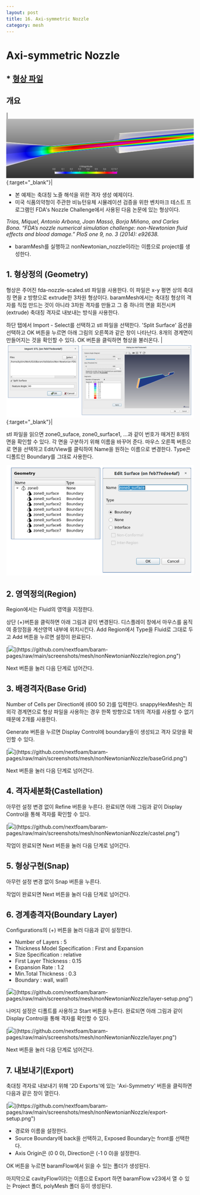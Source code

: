 ```yaml
---
layout: post
title: 16. Axi-symmetric Nozzle
category: mesh
---
```



# Axi-symmetric Nozzle

## * [형상 파일](https://drive.google.com/file/d/1mWnujK9XPQyt5gnSD0Z4cF3hP67tHVA1/view?usp=sharing) 

## 개요 

|[![](https://github.com/nextfoam/baram-pages/raw/main/screenshots/blood/intro.png)](https://github.com/nextfoam/baram-pages/raw/main/screenshots/blood/intro.png){:target="_blank"}|

* 본 예제는 축대칭 노즐 해석을 위한 격자 생성 예제이다.
* 미국 식품의약청이 주관한 비뉴턴유체 시뮬레이션 검증을 위한 벤치마크 테스트 프로그램인 FDA's Nozzle Challenge에서 사용된 다음 논문에 있는 형상이다.

_Trias, Miquel, Antonio Arbona, Joan Massó, Borja Miñano, and Carles Bona. “FDA’s nozzle numerical simulation challenge: non-Newtonian fluid effects and blood damage.” PloS one 9, no. 3 (2014): e92638._  

* baramMesh를 실행하고 nonNewtonian_nozzle이라는 이름으로 project를 생성한다.

## 1. 형상정의 (Geometry)

형상은 주어진 fda-nozzle-scaled.stl 파일을 사용한다. 이 파일은 x-y 평면 상의 축대칭 면을 z 방향으로 extrude한 3차원 형상이다. baramMesh에서는 축대칭 형상의 격자를 직접 만드는 것이 아니라 3차원 격자를 만들고 그 중 하나의 면을 회전시켜(extrude) 축대칭 격자로 내보내는 방식을 사용한다.

하단 탭에서 Import - Select를 선택하고 stl 파일을 선택한다. 'Split Surface' 옵션을 선택하고 OK 버튼을 누르면 아래 그림의 오른쪽과 같은 창이 나타난다. 8개의 경계면이 만들어지는 것을 확인할 수 있다. OK 버튼을 클릭하면 형상을 불러온다.
|[![include surface's own gap](https://github.com/nextfoam/baram-pages/raw/main/screenshots/mesh/nonNewtonianNozzle/importSTL.png)](https://github.com/nextfoam/baram-pages/raw/main/screenshots/mesh/nonNewtonianNozzle/importSTL.png){:target="_blank"}|

stl 파일을 읽으면 zone0_suface, zone0_surface1, ...과 같이 번호가 매겨진 8개의 면을 확인할 수 있다. 각 면을 구분하기 위해 이름을 바꾸어 준다. 마우스 오른쪽 버튼으로 면을 선택하고 Edit/View를 클릭하여 Name을 원하는 이름으로 변경한다. Type은 디폴트인 Boundary를 그대로 사용한다.

<p align='center'>
    <img src="https://github.com/nextfoam/baram-pages/raw/main/screenshots/mesh/nonNewtonianNozzle/changeName.png"  >
    <br> 
</p>

## 2. 영역정의(Region)

Region에서는 Fluid의 영역을 지정한다.

상단 (+)버튼을 클릭하면 아래 그림과 같이 변경된다. 디스플레이 창에서 마우스를 움직여 중앙점을 계산영역 내부에 위치시킨다. Add Region에서 Type을 Fluid로 그대로 두고 Add 버튼을 누르면 설정이 완료된다.

[![](https://github.com/nextfoam/baram-pages/raw/main/screenshots/mesh/nonNewtonianNozzle/region.png")](https://github.com/nextfoam/baram-pages/raw/main/screenshots/mesh/nonNewtonianNozzle/region.png")


Next 버튼을 눌러 다음 단계로 넘어간다.


## 3. 배경격자(Base Grid)

Number of Cells per Direction에 (600 50 2)를 입력한다. snappyHexMesh는 최 외각 경계면으로 형상 파일을 사용하는 경우 한쪽 방향으로 1개의 격자를 사용할 수 없기 때문에 2개를 사용한다.

Generate 버튼을 누르면 Display Control에 boundary들이 생성되고 격자 모양을 확인할 수 있다.

[![](https://github.com/nextfoam/baram-pages/raw/main/screenshots/mesh/nonNewtonianNozzle/baseGrid.png")](https://github.com/nextfoam/baram-pages/raw/main/screenshots/mesh/nonNewtonianNozzle/baseGrid.png")

Next 버튼을 눌러 다음 단계로 넘어간다.


## 4. 격자세분화(Castellation)

아무런 설정 변경 없이 Refine 버튼을 누른다. 완료되면 아래 그림과 같이 Display Control을 통해 격자를 확인할 수 있다.

[![](https://github.com/nextfoam/baram-pages/raw/main/screenshots/mesh/nonNewtonianNozzle/castel.png")](https://github.com/nextfoam/baram-pages/raw/main/screenshots/mesh/nonNewtonianNozzle/castel.png")

작업이 완료되면 Next 버튼을 눌러 다음 단계로 넘어간다.


## 5. 형상구현(Snap)

아무런 설정 변경 없이 Snap 버튼을 누른다.

작업이 완료되면 Next 버튼을 눌러 다음 단계로 넘어간다.


## 6. 경계층격자(Boundary Layer)

Configurations의 (+) 버튼을 눌러 다음과 같이 설정한다.

+ Number of Layers : 5
+ Thickness Model Specification : First and Expansion
+ Size Specification : relative
+ First Layer Thickness : 0.15
+ Expansion Rate : 1.2
+ Min.Total Thickness : 0.3
+ Boundary : wall, wall1

[![](https://github.com/nextfoam/baram-pages/raw/main/screenshots/mesh/nonNewtonianNozzle/layer-setup.png")](https://github.com/nextfoam/baram-pages/raw/main/screenshots/mesh/nonNewtonianNozzle/layer-setup.png")

나머지 설정은 디폴트를 사용하고 Start 버튼을 누른다. 완료되면 아래 그림과 같이 Display Control을 통해 격자를 확인할 수 있다.

[![](https://github.com/nextfoam/baram-pages/raw/main/screenshots/mesh/nonNewtonianNozzle/layer.png")](https://github.com/nextfoam/baram-pages/raw/main/screenshots/mesh/nonNewtonianNozzle/layer.png")

Next 버튼을 눌러 다음 단계로 넘어간다.


## 7. 내보내기(Export)

축대칭 격자로 내보내기 위해 '2D Exports'에 있는 'Axi-Symmetry' 버튼을 클릭하면 다음과 같은 창이 열린다.

[![](https://github.com/nextfoam/baram-pages/raw/main/screenshots/mesh/nonNewtonianNozzle/export-setup.png")](https://github.com/nextfoam/baram-pages/raw/main/screenshots/mesh/nonNewtonianNozzle/export-setup.png")

+ 경로와 이름을 설정한다.
+ Source Boundary에 back을 선택하고, Exposed Boundary는 front를 선택한다.
+ Axis Origin은 (0 0 0), Direction은 (-1 0 0)을 설정한다.

OK 버튼을 누르면 baramFlow에서 읽을 수 있는 폴더가 생성된다. 






마지막으로 cavityFlow이라는 이름으로 Export 하면 baramFlow v23에서 열 수 있는 Project 폴더, polyMesh 폴더 등이 생성된다.
